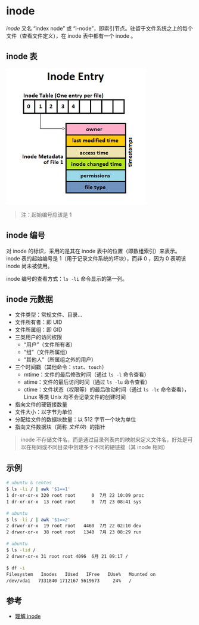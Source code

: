 # inode

_inode_ 又名 “index node” 或 “i-node”，即索引节点。驻留于文件系统之上的每个文件（查看文件定义），在 inode 表中都有一个 inode 。

## inode 表

![inode 表](.images/inode-table.png)

> 注：起始编号应该是 1

## inode 编号

对 inode 的标识，采用的是其在 inode 表中的位置（即数组索引）来表示。inode 表的起始编号是 1（用于记录文件系统的坏块），而非 0 ，因为 0 表明该 inode 尚未被使用。

inode 编号的查看方式：`ls -li` 命令显示的第一列。

## inode 元数据

* 文件类型：常规文件、目录...
* 文件所有者：即 UID
* 文件所属组：即 GID
* 三类用户的访问权限
  * “用户”（文件所有者）
  * “组”（文件所属组）
  * “其他人”（所属组之外的用户）
* 三个时间戳（其他命令：`stat`、`touch`）
  * mtime：文件的最后修改时间（通过 `ls -l` 命令查看）
  * atime：文件的最后访问时间（通过 `ls -lu` 命令查看）
  * ctime：文件状态（权限等）的最后改动时间（通过 `ls -lc` 命令查看），Linux 等类 Unix 均不会记录文件的创建时间
* 指向文件的硬链接数量
* 文件大小：以字节为单位
* 分配给文件的数据块数量：以 512 字节一个块为单位
* 指向文件数据块（简称 _文件块_）的指针

> inode 不存储文件名，而是通过目录列表内的映射来定义文件名，好处是可以在相同或不同目录中创建多个不同的硬链接（其 inode 相同）

## 示例

```sh
# ubuntu & centos
$ ls -li / | awk '$1==1'
1 dr-xr-xr-x 320 root root      0  7月 22 10:09 proc
1 dr-xr-xr-x  13 root root      0  7月 23 08:41 sys
```

```sh
# ubuntu
$ ls -li / | awk '$1==2'
2 drwxr-xr-x  19 root root   4460  7月 22 02:10 dev
2 drwxr-xr-x  38 root root   1340  7月 23 08:29 run
```

```sh
# ubuntu
$ ls -lid /
2 drwxr-xr-x 31 root root 4096  6月 21 09:17 /
```

```sh
$ df -i
Filesystem   Inodes   IUsed   IFree   IUse%   Mounted on
/dev/vda1   7331840 1712167 5619673     24%   /
```

## 参考

* [理解 inode](http://www.ruanyifeng.com/blog/2011/12/inode.html)